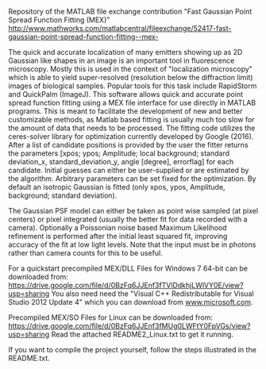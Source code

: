 Repository of the MATLAB file exchange contribution "Fast Gaussian Point Spread Function Fitting (MEX)"
http://www.mathworks.com/matlabcentral/fileexchange/52417-fast-gaussian-point-spread-function-fitting--mex-

The quick and accurate localization of many emitters showing up as 2D Gaussian like shapes in an image is an important tool in fluorescence microscopy. Mostly this is used in the context of "localization microscopy" which is able to yield super-resolved (resolution below the diffraction limit) images of biological samples. Popular tools for this task include RapidStorm and QuickPalm (ImageJ).
This software allows quick and accurate point spread function fitting using a MEX file interface for use directly in MATLAB programs. This is meant to facilitate the development of new and better customizable methods, as Matlab based fitting is usually much too slow for the amount of data that needs to be processed. The fitting code utilizes the ceres-solver library for optimization currently developed by Google (2016).
After a list of candidate positions is provided by the user the fitter returns the parameters [xpos; ypos; Amplitude; local background; standard deviation_x, standard_deviation_y, angle [degree], errorflag] for each candidate. Initial guesses can either be user-supplied or are estimated by the algorithm. Arbitrary parameters can be set fixed for the optimization. By default an isotropic Gaussian is fitted (only xpos, ypos, Amplitude, background; standard deviation).

The Gaussian PSF model can either be taken as point wise sampled (at pixel centers) or pixel integrated (usually the better fit for data recorded with a camera). Optionally a Poissonian noise based Maximum Likelihood refinement is performed after the initial least squared fit, improving accuracy of the fit at low light levels. Note that the input must be in photons rather than camera counts for this to be useful.

For a quickstart precompiled MEX/DLL Files for Windows 7 64-bit can be downloaded from:
  https://drive.google.com/file/d/0BzFq6JJEnf3fTVlDdkhjLWlVY0E/view?usp=sharing
You also need need the "Visual C++ Redistributable for Visual Studio 2012 Update 4" which you can download from www.microsoft.com.

Precompiled MEX/SO Files for Linux can be downloaded from:
  https://drive.google.com/file/d/0BzFq6JJEnf3fMUg0LWFtY0FpVGs/view?usp=sharing
Read the attached README2_Linux.txt to get it running.

If you want to compile the project yourself, follow the steps illustrated in the README.txt.